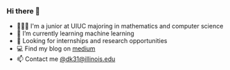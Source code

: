 ### Hi there 👋
- 🧑🏻‍💻 I'm a junior at UIUC majoring in mathematics and computer science
- 🌱 I’m currently learning machine learning
- 👀 Looking for internships and research opportunities
- 💻 Find my blog on [medium](https://medium.com/@lawsus)
- 📫 Contact me [@dk31@illinois.edu](mailto:dk31@illinois.edu) 

<!--
**lawsus/lawsus** is a ✨ _special_ ✨ repository because its `README.md` (this file) appears on your GitHub profile.

Here are some ideas to get you started:

- 🔭 I’m currently working on ...
- 🌱 I’m currently learning ...
- 👯 I’m looking to collaborate on ...
- 🤔 I’m looking for help with ...
- 💬 Ask me about ...
- 📫 How to reach me: ...
- 😄 Pronouns: ...
- ⚡ Fun fact: ...
-->
